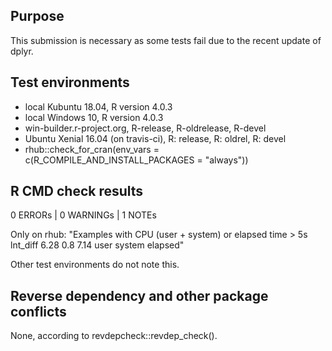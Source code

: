 ## Purpose
This submission is necessary as some tests fail due to the recent update of dplyr.

## Test environments
* local Kubuntu 18.04, R version 4.0.3
* local Windows 10, R version 4.0.3
* win-builder.r-project.org, R-release, R-oldrelease, R-devel
* Ubuntu Xenial 16.04 (on travis-ci), R: release, R: oldrel, R: devel
* rhub::check_for_cran(env_vars = c(R_COMPILE_AND_INSTALL_PACKAGES = "always"))

## R CMD check results
0 ERRORs | 0 WARNINGs | 1 NOTEs

Only on rhub: 
"Examples with CPU (user + system) or elapsed time > 5s
lnt_diff 6.28    0.8    7.14
         user system elapsed"

Other test environments do not note this.

## Reverse dependency and other package conflicts

None, according to revdepcheck::revdep_check().